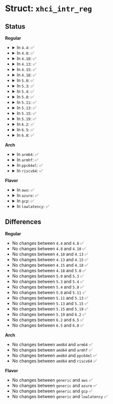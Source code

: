 # Struct: <code>xhci_intr_reg</code>

## Status
<b>Regular</b>
<ul>
<li>
<details>
<summary>In <code>4.4</code>: ✅</summary>

```c
struct xhci_intr_reg {
    __le32 irq_pending;
    __le32 irq_control;
    __le32 erst_size;
    __le32 rsvd;
    __le64 erst_base;
    __le64 erst_dequeue;
};
```
</details>
</li>
<li>
<details>
<summary>In <code>4.8</code>: ✅</summary>

```c
struct xhci_intr_reg {
    __le32 irq_pending;
    __le32 irq_control;
    __le32 erst_size;
    __le32 rsvd;
    __le64 erst_base;
    __le64 erst_dequeue;
};
```
</details>
</li>
<li>
<details>
<summary>In <code>4.10</code>: ✅</summary>

```c
struct xhci_intr_reg {
    __le32 irq_pending;
    __le32 irq_control;
    __le32 erst_size;
    __le32 rsvd;
    __le64 erst_base;
    __le64 erst_dequeue;
};
```
</details>
</li>
<li>
<details>
<summary>In <code>4.13</code>: ✅</summary>

```c
struct xhci_intr_reg {
    __le32 irq_pending;
    __le32 irq_control;
    __le32 erst_size;
    __le32 rsvd;
    __le64 erst_base;
    __le64 erst_dequeue;
};
```
</details>
</li>
<li>
<details>
<summary>In <code>4.15</code>: ✅</summary>

```c
struct xhci_intr_reg {
    __le32 irq_pending;
    __le32 irq_control;
    __le32 erst_size;
    __le32 rsvd;
    __le64 erst_base;
    __le64 erst_dequeue;
};
```
</details>
</li>
<li>
<details>
<summary>In <code>4.18</code>: ✅</summary>

```c
struct xhci_intr_reg {
    __le32 irq_pending;
    __le32 irq_control;
    __le32 erst_size;
    __le32 rsvd;
    __le64 erst_base;
    __le64 erst_dequeue;
};
```
</details>
</li>
<li>
<details>
<summary>In <code>5.0</code>: ✅</summary>

```c
struct xhci_intr_reg {
    __le32 irq_pending;
    __le32 irq_control;
    __le32 erst_size;
    __le32 rsvd;
    __le64 erst_base;
    __le64 erst_dequeue;
};
```
</details>
</li>
<li>
<details>
<summary>In <code>5.3</code>: ✅</summary>

```c
struct xhci_intr_reg {
    __le32 irq_pending;
    __le32 irq_control;
    __le32 erst_size;
    __le32 rsvd;
    __le64 erst_base;
    __le64 erst_dequeue;
};
```
</details>
</li>
<li>
<details>
<summary>In <code>5.4</code>: ✅</summary>

```c
struct xhci_intr_reg {
    __le32 irq_pending;
    __le32 irq_control;
    __le32 erst_size;
    __le32 rsvd;
    __le64 erst_base;
    __le64 erst_dequeue;
};
```
</details>
</li>
<li>
<details>
<summary>In <code>5.8</code>: ✅</summary>

```c
struct xhci_intr_reg {
    __le32 irq_pending;
    __le32 irq_control;
    __le32 erst_size;
    __le32 rsvd;
    __le64 erst_base;
    __le64 erst_dequeue;
};
```
</details>
</li>
<li>
<details>
<summary>In <code>5.11</code>: ✅</summary>

```c
struct xhci_intr_reg {
    __le32 irq_pending;
    __le32 irq_control;
    __le32 erst_size;
    __le32 rsvd;
    __le64 erst_base;
    __le64 erst_dequeue;
};
```
</details>
</li>
<li>
<details>
<summary>In <code>5.13</code>: ✅</summary>

```c
struct xhci_intr_reg {
    __le32 irq_pending;
    __le32 irq_control;
    __le32 erst_size;
    __le32 rsvd;
    __le64 erst_base;
    __le64 erst_dequeue;
};
```
</details>
</li>
<li>
<details>
<summary>In <code>5.15</code>: ✅</summary>

```c
struct xhci_intr_reg {
    __le32 irq_pending;
    __le32 irq_control;
    __le32 erst_size;
    __le32 rsvd;
    __le64 erst_base;
    __le64 erst_dequeue;
};
```
</details>
</li>
<li>
<details>
<summary>In <code>5.19</code>: ✅</summary>

```c
struct xhci_intr_reg {
    __le32 irq_pending;
    __le32 irq_control;
    __le32 erst_size;
    __le32 rsvd;
    __le64 erst_base;
    __le64 erst_dequeue;
};
```
</details>
</li>
<li>
<details>
<summary>In <code>6.2</code>: ✅</summary>

```c
struct xhci_intr_reg {
    __le32 irq_pending;
    __le32 irq_control;
    __le32 erst_size;
    __le32 rsvd;
    __le64 erst_base;
    __le64 erst_dequeue;
};
```
</details>
</li>
<li>
<details>
<summary>In <code>6.5</code>: ✅</summary>

```c
struct xhci_intr_reg {
    __le32 irq_pending;
    __le32 irq_control;
    __le32 erst_size;
    __le32 rsvd;
    __le64 erst_base;
    __le64 erst_dequeue;
};
```
</details>
</li>
<li>
<details>
<summary>In <code>6.8</code>: ✅</summary>

```c
struct xhci_intr_reg {
    __le32 irq_pending;
    __le32 irq_control;
    __le32 erst_size;
    __le32 rsvd;
    __le64 erst_base;
    __le64 erst_dequeue;
};
```
</details>
</li>
</ul>
<b>Arch</b>
<ul>
<li>
<details>
<summary>In <code>arm64</code>: ✅</summary>

```c
struct xhci_intr_reg {
    __le32 irq_pending;
    __le32 irq_control;
    __le32 erst_size;
    __le32 rsvd;
    __le64 erst_base;
    __le64 erst_dequeue;
};
```
</details>
</li>
<li>
<details>
<summary>In <code>armhf</code>: ✅</summary>

```c
struct xhci_intr_reg {
    __le32 irq_pending;
    __le32 irq_control;
    __le32 erst_size;
    __le32 rsvd;
    __le64 erst_base;
    __le64 erst_dequeue;
};
```
</details>
</li>
<li>
<details>
<summary>In <code>ppc64el</code>: ✅</summary>

```c
struct xhci_intr_reg {
    __le32 irq_pending;
    __le32 irq_control;
    __le32 erst_size;
    __le32 rsvd;
    __le64 erst_base;
    __le64 erst_dequeue;
};
```
</details>
</li>
<li>
<details>
<summary>In <code>riscv64</code>: ✅</summary>

```c
struct xhci_intr_reg {
    __le32 irq_pending;
    __le32 irq_control;
    __le32 erst_size;
    __le32 rsvd;
    __le64 erst_base;
    __le64 erst_dequeue;
};
```
</details>
</li>
</ul>
<b>Flavor</b>
<ul>
<li>
<details>
<summary>In <code>aws</code>: ✅</summary>

```c
struct xhci_intr_reg {
    __le32 irq_pending;
    __le32 irq_control;
    __le32 erst_size;
    __le32 rsvd;
    __le64 erst_base;
    __le64 erst_dequeue;
};
```
</details>
</li>
<li>
<details>
<summary>In <code>azure</code>: ✅</summary>

```c
struct xhci_intr_reg {
    __le32 irq_pending;
    __le32 irq_control;
    __le32 erst_size;
    __le32 rsvd;
    __le64 erst_base;
    __le64 erst_dequeue;
};
```
</details>
</li>
<li>
<details>
<summary>In <code>gcp</code>: ✅</summary>

```c
struct xhci_intr_reg {
    __le32 irq_pending;
    __le32 irq_control;
    __le32 erst_size;
    __le32 rsvd;
    __le64 erst_base;
    __le64 erst_dequeue;
};
```
</details>
</li>
<li>
<details>
<summary>In <code>lowlatency</code>: ✅</summary>

```c
struct xhci_intr_reg {
    __le32 irq_pending;
    __le32 irq_control;
    __le32 erst_size;
    __le32 rsvd;
    __le64 erst_base;
    __le64 erst_dequeue;
};
```
</details>
</li>
</ul>

## Differences
<b>Regular</b>
<ul>
<li>
No changes between <code>4.4</code> and <code>4.8</code> ✅
</li>
<li>
No changes between <code>4.8</code> and <code>4.10</code> ✅
</li>
<li>
No changes between <code>4.10</code> and <code>4.13</code> ✅
</li>
<li>
No changes between <code>4.13</code> and <code>4.15</code> ✅
</li>
<li>
No changes between <code>4.15</code> and <code>4.18</code> ✅
</li>
<li>
No changes between <code>4.18</code> and <code>5.0</code> ✅
</li>
<li>
No changes between <code>5.0</code> and <code>5.3</code> ✅
</li>
<li>
No changes between <code>5.3</code> and <code>5.4</code> ✅
</li>
<li>
No changes between <code>5.4</code> and <code>5.8</code> ✅
</li>
<li>
No changes between <code>5.8</code> and <code>5.11</code> ✅
</li>
<li>
No changes between <code>5.11</code> and <code>5.13</code> ✅
</li>
<li>
No changes between <code>5.13</code> and <code>5.15</code> ✅
</li>
<li>
No changes between <code>5.15</code> and <code>5.19</code> ✅
</li>
<li>
No changes between <code>5.19</code> and <code>6.2</code> ✅
</li>
<li>
No changes between <code>6.2</code> and <code>6.5</code> ✅
</li>
<li>
No changes between <code>6.5</code> and <code>6.8</code> ✅
</li>
</ul>
<b>Arch</b>
<ul>
<li>
No changes between <code>amd64</code> and <code>arm64</code> ✅
</li>
<li>
No changes between <code>amd64</code> and <code>armhf</code> ✅
</li>
<li>
No changes between <code>amd64</code> and <code>ppc64el</code> ✅
</li>
<li>
No changes between <code>amd64</code> and <code>riscv64</code> ✅
</li>
</ul>
<b>Flavor</b>
<ul>
<li>
No changes between <code>generic</code> and <code>aws</code> ✅
</li>
<li>
No changes between <code>generic</code> and <code>azure</code> ✅
</li>
<li>
No changes between <code>generic</code> and <code>gcp</code> ✅
</li>
<li>
No changes between <code>generic</code> and <code>lowlatency</code> ✅
</li>
</ul>
